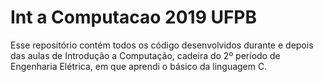 # Int a Computacao 2019 UFPB
Esse repositório contém todos os código desenvolvidos durante e depois das aulas de Introdução a Computação, cadeira do 2º período de Engenharia Elétrica, em que aprendi o básico da linguagem C.
